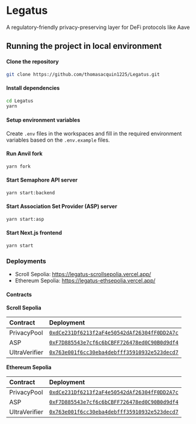 # Legatus

A regulatory-friendly privacy-preserving layer for DeFi protocols like Aave

## Running the project in local environment

#### Clone the repository

```bash
git clone https://github.com/thomasacquin1225/Legatus.git
```

#### Install dependencies

```bash
cd Legatus
yarn
```

#### Setup environment variables

Create `.env` files in the workspaces and fill in the required environment variables based on the `.env.example` files.


#### Run Anvil fork

```bash
yarn fork
```

#### Start Semaphore API server

```bash
yarn start:backend
```

#### Start Association Set Provider (ASP) server

```bash
yarn start:asp
```

#### Start Next.js frontend

```bash
yarn start
```

### Deployments

- Scroll Sepolia: https://legatus-scrollsepolia.vercel.app/
- Ethereum Sepolia: https://legatus-ethsepolia.vercel.app/

#### Contracts

**Scroll Sepolia**

| Contract | Deployment  |
| :----- | :- |
| PrivacyPool  | [`0xdCe231Df6213f2aF4e50542dAf26304fF0DD2A7c`](https://sepolia.scrollscan.dev/address/0xdce231df6213f2af4e50542daf26304ff0dd2a7c) |
| ASP | [`0xF7D885543e7cf6c6bCBFF726478ed0C90B0d9df4`](https://sepolia.scrollscan.dev/address/0xf7d885543e7cf6c6bcbff726478ed0c90b0d9df4)|
| UltraVerifier | [`0x763e001f6cc30eba4debfff35910932e523decd7`](https://sepolia.scrollscan.dev/address/0x763e001f6cc30eba4debfff35910932e523decd7)|

**Ethereum Sepolia**

| Contract | Deployment  |
| :----- | :- |
| PrivacyPool  | [`0xdCe231Df6213f2aF4e50542dAf26304fF0DD2A7c`](https://sepolia.etherscan.io/address/0xdce231df6213f2af4e50542daf26304ff0dd2a7c) |
| ASP | [`0xF7D885543e7cf6c6bCBFF726478ed0C90B0d9df4`](https://sepolia.etherscan.io/address/0xf7d885543e7cf6c6bcbff726478ed0c90b0d9df4)|
| UltraVerifier | [`0x763e001f6cc30eba4debfff35910932e523decd7`](https://sepolia.etherscan.io/address/0x763e001f6cc30eba4debfff35910932e523decd7)|
